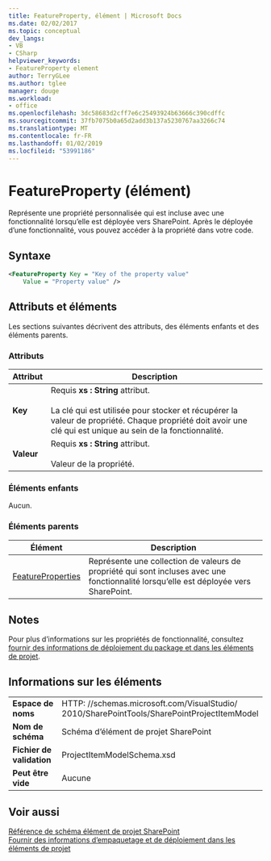 ```yaml
---
title: FeatureProperty, élément | Microsoft Docs
ms.date: 02/02/2017
ms.topic: conceptual
dev_langs:
- VB
- CSharp
helpviewer_keywords:
- FeatureProperty element
author: TerryGLee
ms.author: tglee
manager: douge
ms.workload:
- office
ms.openlocfilehash: 3dc58683d2cff7e6c25493924b63666c390cdffc
ms.sourcegitcommit: 37fb7075b0a65d2add3b137a5230767aa3266c74
ms.translationtype: MT
ms.contentlocale: fr-FR
ms.lasthandoff: 01/02/2019
ms.locfileid: "53991186"
---
```

# <a name="featureproperty-element"></a>FeatureProperty (élément)
  Représente une propriété personnalisée qui est incluse avec une fonctionnalité lorsqu’elle est déployée vers SharePoint. Après le déployée d’une fonctionnalité, vous pouvez accéder à la propriété dans votre code.  
  
## <a name="syntax"></a>Syntaxe  
  
```xml  
<FeatureProperty Key = "Key of the property value"  
    Value = "Property value" />  
```  
  
## <a name="attributes-and-elements"></a>Attributs et éléments
 Les sections suivantes décrivent des attributs, des éléments enfants et des éléments parents.  
  
### <a name="attributes"></a>Attributs  
  
|Attribut|Description|  
|---------------|-----------------|  
|**Key**|Requis **xs : String** attribut.<br /><br /> La clé qui est utilisée pour stocker et récupérer la valeur de propriété. Chaque propriété doit avoir une clé qui est unique au sein de la fonctionnalité.|  
|**Valeur**|Requis **xs : String** attribut.<br /><br /> Valeur de la propriété.|  
  
### <a name="child-elements"></a>Éléments enfants
 Aucun.  
  
### <a name="parent-elements"></a>Éléments parents
  
|Élément|Description|  
|-------------|-----------------|  
|[FeatureProperties](../sharepoint/featureproperties-element.md)|Représente une collection de valeurs de propriété qui sont incluses avec une fonctionnalité lorsqu’elle est déployée vers SharePoint.|  
  
## <a name="remarks"></a>Notes  
 Pour plus d’informations sur les propriétés de fonctionnalité, consultez [fournir des informations de déploiement du package et dans les éléments de projet](../sharepoint/providing-packaging-and-deployment-information-in-project-items.md).  
  
## <a name="element-information"></a>Informations sur les éléments
  
|||  
|-|-|  
|**Espace de noms**|HTTP<nolink>: //schemas.microsoft.com/VisualStudio/<br>2010/SharePointTools/SharePointProjectItemModel|  
|**Nom de schéma**|Schéma d’élément de projet SharePoint|  
|**Fichier de validation**|ProjectItemModelSchema.xsd|  
|**Peut être vide**|Aucune|  
  
## <a name="see-also"></a>Voir aussi
 [Référence de schéma élément de projet SharePoint](../sharepoint/sharepoint-project-item-schema-reference.md)   
 [Fournir des informations d’empaquetage et de déploiement dans les éléments de projet](../sharepoint/providing-packaging-and-deployment-information-in-project-items.md)  
